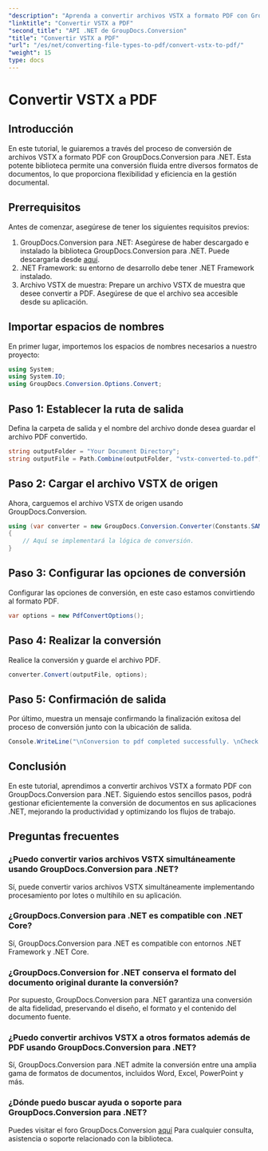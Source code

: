 ```yaml
---
"description": "Aprenda a convertir archivos VSTX a formato PDF con GroupDocs.Conversion para .NET. Pasos sencillos para una gestión documental fluida."
"linktitle": "Convertir VSTX a PDF"
"second_title": "API .NET de GroupDocs.Conversion"
"title": "Convertir VSTX a PDF"
"url": "/es/net/converting-file-types-to-pdf/convert-vstx-to-pdf/"
"weight": 15
type: docs
---
```

# Convertir VSTX a PDF

## Introducción
En este tutorial, le guiaremos a través del proceso de conversión de archivos VSTX a formato PDF con GroupDocs.Conversion para .NET. Esta potente biblioteca permite una conversión fluida entre diversos formatos de documentos, lo que proporciona flexibilidad y eficiencia en la gestión documental.
## Prerrequisitos
Antes de comenzar, asegúrese de tener los siguientes requisitos previos:
1. GroupDocs.Conversion para .NET: Asegúrese de haber descargado e instalado la biblioteca GroupDocs.Conversion para .NET. Puede descargarla desde [aquí](https://releases.groupdocs.com/conversion/net/).
2. .NET Framework: su entorno de desarrollo debe tener .NET Framework instalado.
3. Archivo VSTX de muestra: Prepare un archivo VSTX de muestra que desee convertir a PDF. Asegúrese de que el archivo sea accesible desde su aplicación.

## Importar espacios de nombres
En primer lugar, importemos los espacios de nombres necesarios a nuestro proyecto:
```csharp
using System;
using System.IO;
using GroupDocs.Conversion.Options.Convert;
```
## Paso 1: Establecer la ruta de salida
Defina la carpeta de salida y el nombre del archivo donde desea guardar el archivo PDF convertido.
```csharp
string outputFolder = "Your Document Directory";
string outputFile = Path.Combine(outputFolder, "vstx-converted-to.pdf");
```
## Paso 2: Cargar el archivo VSTX de origen
Ahora, carguemos el archivo VSTX de origen usando GroupDocs.Conversion.
```csharp
using (var converter = new GroupDocs.Conversion.Converter(Constants.SAMPLE_VSTX))
{
    // Aquí se implementará la lógica de conversión.
}
```
## Paso 3: Configurar las opciones de conversión
Configurar las opciones de conversión, en este caso estamos convirtiendo al formato PDF.
```csharp
var options = new PdfConvertOptions();
```
## Paso 4: Realizar la conversión
Realice la conversión y guarde el archivo PDF.
```csharp
converter.Convert(outputFile, options);
```
## Paso 5: Confirmación de salida
Por último, muestra un mensaje confirmando la finalización exitosa del proceso de conversión junto con la ubicación de salida.
```csharp
Console.WriteLine("\nConversion to pdf completed successfully. \nCheck output in {0}", outputFolder);
```

## Conclusión
En este tutorial, aprendimos a convertir archivos VSTX a formato PDF con GroupDocs.Conversion para .NET. Siguiendo estos sencillos pasos, podrá gestionar eficientemente la conversión de documentos en sus aplicaciones .NET, mejorando la productividad y optimizando los flujos de trabajo.
## Preguntas frecuentes
### ¿Puedo convertir varios archivos VSTX simultáneamente usando GroupDocs.Conversion para .NET?
Sí, puede convertir varios archivos VSTX simultáneamente implementando procesamiento por lotes o multihilo en su aplicación.
### ¿GroupDocs.Conversion para .NET es compatible con .NET Core?
Sí, GroupDocs.Conversion para .NET es compatible con entornos .NET Framework y .NET Core.
### ¿GroupDocs.Conversion for .NET conserva el formato del documento original durante la conversión?
Por supuesto, GroupDocs.Conversion para .NET garantiza una conversión de alta fidelidad, preservando el diseño, el formato y el contenido del documento fuente.
### ¿Puedo convertir archivos VSTX a otros formatos además de PDF usando GroupDocs.Conversion para .NET?
Sí, GroupDocs.Conversion para .NET admite la conversión entre una amplia gama de formatos de documentos, incluidos Word, Excel, PowerPoint y más.
### ¿Dónde puedo buscar ayuda o soporte para GroupDocs.Conversion para .NET?
Puedes visitar el foro GroupDocs.Conversion [aquí](https://forum.groupdocs.com/c/conversion/11) Para cualquier consulta, asistencia o soporte relacionado con la biblioteca.